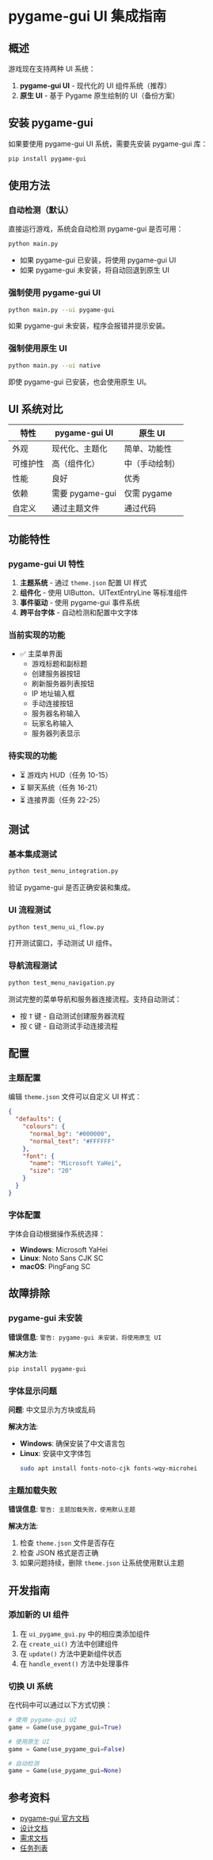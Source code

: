 # pygame-gui UI 集成指南

## 概述

游戏现在支持两种 UI 系统：
1. **pygame-gui UI** - 现代化的 UI 组件系统（推荐）
2. **原生 UI** - 基于 Pygame 原生绘制的 UI（备份方案）

## 安装 pygame-gui

如果要使用 pygame-gui UI 系统，需要先安装 pygame-gui 库：

```bash
pip install pygame-gui
```

## 使用方法

### 自动检测（默认）

直接运行游戏，系统会自动检测 pygame-gui 是否可用：

```bash
python main.py
```

- 如果 pygame-gui 已安装，将使用 pygame-gui UI
- 如果 pygame-gui 未安装，将自动回退到原生 UI

### 强制使用 pygame-gui UI

```bash
python main.py --ui pygame-gui
```

如果 pygame-gui 未安装，程序会报错并提示安装。

### 强制使用原生 UI

```bash
python main.py --ui native
```

即使 pygame-gui 已安装，也会使用原生 UI。

## UI 系统对比

| 特性 | pygame-gui UI | 原生 UI |
|------|---------------|---------|
| 外观 | 现代化、主题化 | 简单、功能性 |
| 可维护性 | 高（组件化） | 中（手动绘制） |
| 性能 | 良好 | 优秀 |
| 依赖 | 需要 pygame-gui | 仅需 pygame |
| 自定义 | 通过主题文件 | 通过代码 |

## 功能特性

### pygame-gui UI 特性

1. **主题系统** - 通过 `theme.json` 配置 UI 样式
2. **组件化** - 使用 UIButton、UITextEntryLine 等标准组件
3. **事件驱动** - 使用 pygame-gui 事件系统
4. **跨平台字体** - 自动检测和配置中文字体

### 当前实现的功能

- ✅ 主菜单界面
  - 游戏标题和副标题
  - 创建服务器按钮
  - 刷新服务器列表按钮
  - IP 地址输入框
  - 手动连接按钮
  - 服务器名称输入
  - 玩家名称输入
  - 服务器列表显示

### 待实现的功能

- ⏳ 游戏内 HUD（任务 10-15）
- ⏳ 聊天系统（任务 16-21）
- ⏳ 连接界面（任务 22-25）

## 测试

### 基本集成测试

```bash
python test_menu_integration.py
```

验证 pygame-gui 是否正确安装和集成。

### UI 流程测试

```bash
python test_menu_ui_flow.py
```

打开测试窗口，手动测试 UI 组件。

### 导航流程测试

```bash
python test_menu_navigation.py
```

测试完整的菜单导航和服务器连接流程。支持自动测试：
- 按 `T` 键 - 自动测试创建服务器流程
- 按 `C` 键 - 自动测试手动连接流程

## 配置

### 主题配置

编辑 `theme.json` 文件可以自定义 UI 样式：

```json
{
  "defaults": {
    "colours": {
      "normal_bg": "#000000",
      "normal_text": "#FFFFFF"
    },
    "font": {
      "name": "Microsoft YaHei",
      "size": "20"
    }
  }
}
```

### 字体配置

字体会自动根据操作系统选择：
- **Windows**: Microsoft YaHei
- **Linux**: Noto Sans CJK SC
- **macOS**: PingFang SC

## 故障排除

### pygame-gui 未安装

**错误信息**: `警告: pygame-gui 未安装，将使用原生 UI`

**解决方法**:
```bash
pip install pygame-gui
```

### 字体显示问题

**问题**: 中文显示为方块或乱码

**解决方法**:
- **Windows**: 确保安装了中文语言包
- **Linux**: 安装中文字体包
  ```bash
  sudo apt install fonts-noto-cjk fonts-wqy-microhei
  ```

### 主题加载失败

**错误信息**: `警告: 主题加载失败，使用默认主题`

**解决方法**:
1. 检查 `theme.json` 文件是否存在
2. 检查 JSON 格式是否正确
3. 如果问题持续，删除 `theme.json` 让系统使用默认主题

## 开发指南

### 添加新的 UI 组件

1. 在 `ui_pygame_gui.py` 中的相应类添加组件
2. 在 `create_ui()` 方法中创建组件
3. 在 `update()` 方法中更新组件状态
4. 在 `handle_event()` 方法中处理事件

### 切换 UI 系统

在代码中可以通过以下方式切换：

```python
# 使用 pygame-gui UI
game = Game(use_pygame_gui=True)

# 使用原生 UI
game = Game(use_pygame_gui=False)

# 自动检测
game = Game(use_pygame_gui=None)
```

## 参考资料

- [pygame-gui 官方文档](https://pygame-gui.readthedocs.io/)
- [设计文档](.kiro/specs/pygame-gui-ui-rewrite/design.md)
- [需求文档](.kiro/specs/pygame-gui-ui-rewrite/requirements.md)
- [任务列表](.kiro/specs/pygame-gui-ui-rewrite/tasks.md)
